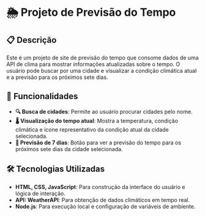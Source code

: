 # 🌦️ Projeto de Previsão do Tempo

## 📋 Descrição
Este é um projeto de site de previsão do tempo que consome dados de uma API de clima para mostrar informações atualizadas sobre o tempo. O usuário pode buscar por uma cidade e visualizar a condição climática atual e a previsão para os próximos sete dias.

## 🚀 Funcionalidades

- **🔍 Busca de cidades**: Permite ao usuário procurar cidades pelo nome.
- **🌡️ Visualização do tempo atual**: Mostra a temperatura, condição climática e ícone representativo da condição atual da cidade selecionada.
- **📅 Previsão de 7 dias**: Botão para ver a previsão do tempo para os próximos sete dias da cidade selecionada.

## 🛠️ Tecnologias Utilizadas

- **HTML, CSS, JavaScript**: Para construção da interface do usuário e lógica de interação.
- **API: WeatherAPI**: Para obtenção de dados climáticos em tempo real.
- **Node.js**: Para execução local e configuração de variáveis de ambiente.
